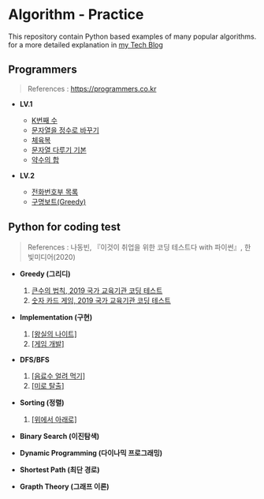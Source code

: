 # Algorithm - Practice

This repository contain Python based examples of many popular algorithms.  
for a more detailed explanation in [my Tech Blog](https://medium.com/@heeee)


## Programmers
>References : https://programmers.co.kr

 - **LV.1**
	 - [K번째 수](https://github.com/song-hee-1/algorithm-practice/blob/master/programmers/kth-number.py)
	-  [문자열을 정수로 바꾸기](https://github.com/song-hee-1/algorithm-practice/blob/master/programmers/string_to_integer.py)
	-  [체육복](https://github.com/song-hee-1/algorithm-practice/blob/master/programmers/pe_clothes.py)
	-  [문자열 다루기 기본](https://github.com/song-hee-1/algorithm-practice/blob/master/programmers/string_handling.py)
	- [약수의 합](https://github.com/song-hee-1/algorithm-practice/blob/master/programmers/sum_of_divisors.py)
	
 - **LV.2**
	 - [전화번호부 목록](https://github.com/song-hee-1/algorithm-practice/blob/master/programmers/list_of_phone_book.py)
	- [구명보트(Greedy)](https://github.com/song-hee-1/algorithm-practice/blob/master/programmers/lifeboat.py)

## Python for coding test
>References : 나동빈, 『이것이 취업을 위한 코딩 테스트다 with 파이썬』, 한빛미디어(2020) 
 
 - **Greedy (그리디)**
	1. [큰수의 법칙, 2019 국가 교육기관 코딩 테스트](https://github.com/song-hee-1/algorithm-practice/blob/master/python-for-coding-test/greedy/exercise.1.py)
	2. [숫자 카드 게임, 2019 국가 교육기관 코딩 테스트](https://github.com/song-hee-1/algorithm-practice/tree/master/python-for-coding-test/greedy/exercise.2.py)


 - **Implementation (구현)**
	1. [\[왕실의 나이트\]](https://github.com/song-hee-1/algorithm-practice/blob/master/python-for-coding-test/implementation/exercise.1.py)
	2. [\[게임 개발\]](https://github.com/song-hee-1/algorithm-practice/blob/master/python-for-coding-test/implementation/exercise.2.py)


 - **DFS/BFS**
	1. [\[음료수 얼려 먹기\]](https://github.com/song-hee-1/algorithm-practice/blob/master/python-for-coding-test/DFS%26BFS/exercise.1.py)
	2. [\[미로 탈출\]](https://github.com/song-hee-1/algorithm-practice/blob/master/python-for-coding-test/DFS&BFS/exercise.2.py)


 - **Sorting (정렬)**
    1. [\[위에서 아래로\]](https://github.com/song-hee-1/algorithm-practice/blob/master/python-for-coding-test/sorting/exercise.1.py)
   

 - **Binary Search (이진탐색)**
 - **Dynamic Programming (다이나믹 프로그래밍)**
 - **Shortest Path (최단 경로)**
 - **Grapth Theory (그래프 이론)**

